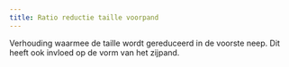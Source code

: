 ```yaml
---
title: Ratio reductie taille voorpand
---
```


Verhouding waarmee de taille wordt gereduceerd in de voorste neep. Dit heeft ook invloed op de vorm van het zijpand.